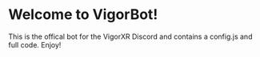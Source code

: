 # Welcome to VigorBot!

This is the offical bot for the VigorXR Discord and contains a config.js and full code.
Enjoy!